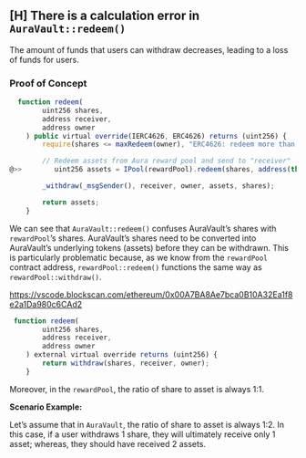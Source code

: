 ## [H] There is a calculation error in `AuraVault::redeem()`

The amount of funds that users can withdraw decreases, leading to a loss of funds for users.

### Proof of Concept

```javascript
  function redeem(
        uint256 shares,
        address receiver,
        address owner
    ) public virtual override(IERC4626, ERC4626) returns (uint256) {
        require(shares <= maxRedeem(owner), "ERC4626: redeem more than max");

        // Redeem assets from Aura reward pool and send to "receiver"
@>>        uint256 assets = IPool(rewardPool).redeem(shares, address(this), address(this));

        _withdraw(_msgSender(), receiver, owner, assets, shares);

        return assets;
    }
```

We can see that `AuraVault::redeem()` confuses AuraVault’s shares with `rewardPool`’s shares. AuraVault’s shares need to be converted into AuraVault’s underlying tokens (assets) before they can be withdrawn. This is particularly problematic because, as we know from the `rewardPool` contract address, `rewardPool::redeem()` functions the same way as `rewardPool::withdraw()`.

<https://vscode.blockscan.com/ethereum/0x00A7BA8Ae7bca0B10A32Ea1f8e2a1Da980c6CAd2>

```javascript
 function redeem(
        uint256 shares,
        address receiver,
        address owner
    ) external virtual override returns (uint256) {
        return withdraw(shares, receiver, owner);
    }
```

Moreover, in the `rewardPool`, the ratio of share to asset is always 1:1.

**Scenario Example:**

Let’s assume that in `AuraVault`, the ratio of share to asset is always 1:2. In this case, if a user withdraws 1 share, they will ultimately receive only 1 asset; whereas, they should have received 2 assets.




